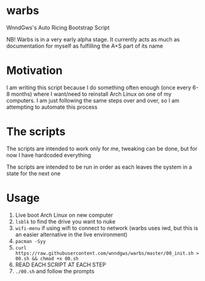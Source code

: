 # warbs
WnndGws's Auto Ricing Bootstrap Script

NB! Warbs is in a very early alpha stage. It currently acts as much as documentation for myself as fulfilling the A+S part of its name

# Motivation
I am writing this script because I do something often enough (once every 6-8 months) where I want/need to reinstall Arch Linux on one of my computers. I am just following the same steps over and over, so I am attempting to automate this process

# The scripts
The scripts are intended to work only for me, tweaking can be done, but for now I have hardcoded everything

The scripts are intended to be run in order as each leaves the system in a state for the next one

# Usage
1) Live boot Arch Linux on new computer
2) `lsblk` to find the drive you want to nuke
3) `wifi-menu` if using wifi to connect to network (warbs uses iwd, but this is an easier alternative in the live environment)
4) `pacman -Syy`
5) `curl https://raw.githubusercontent.com/wnndgws/warbs/master/00_init.sh > 00.sh && chmod +x 00.sh`
6) READ EACH SCRIPT AT EACH STEP
7) `./00.sh` and follow the prompts
